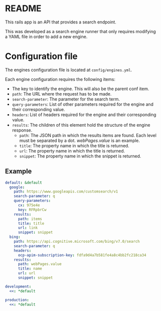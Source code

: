 # README

This rails app is an API that provides a search endpoint.

This was developed as a search engine runner that only requires modifying a YAML file in order to add a new engine.

# Configuration file
The engines configuration file is located at `config/engines.yml`.

Each engine configuration requires the following items:
* The key to identify the engine. This will also be the parent conf item.
* `path`: The URL where the request has to be made.
* `search-parameter`: The parameter for the search term.
* `query-parameters`: List of other parameters required for the engine and their corresponding value.
* `headers`: List of headers required for the engine and their corresponding value.
* `results`: The children of this element hold the structure of the engine response.
  * `path`: The JSON path in which the results items are found. Each level must be separated by a dot. _webPages.value_ is an example.
  * `title`: The property name in which the title is returned.
  * `url`: The property name in which the title is returned.
  * `snippet`:  The property name in which the snippet is returned.

## Example
```yaml
default: &default
  google:
    path: https://www.googleapis.com/customsearch/v1
    search-parameter: q
    query-parameters:
      cx: 975e4e
      key: RFRpbrCw
    results:
      path: items
      title: title
      url: link
      snippet: snippet
  bing:
    path: https://api.cognitive.microsoft.com/bing/v7.0/search
    search-parameter: q
    headers:
      ocp-apim-subscription-key: fdfa9d4a7b581fe4a8c4bb2fc218ca34
    results:
      path: webPages.value
      title: name
      url: url
      snippet: snippet

development:
  <<: *default

production:
  <<: *default
```
